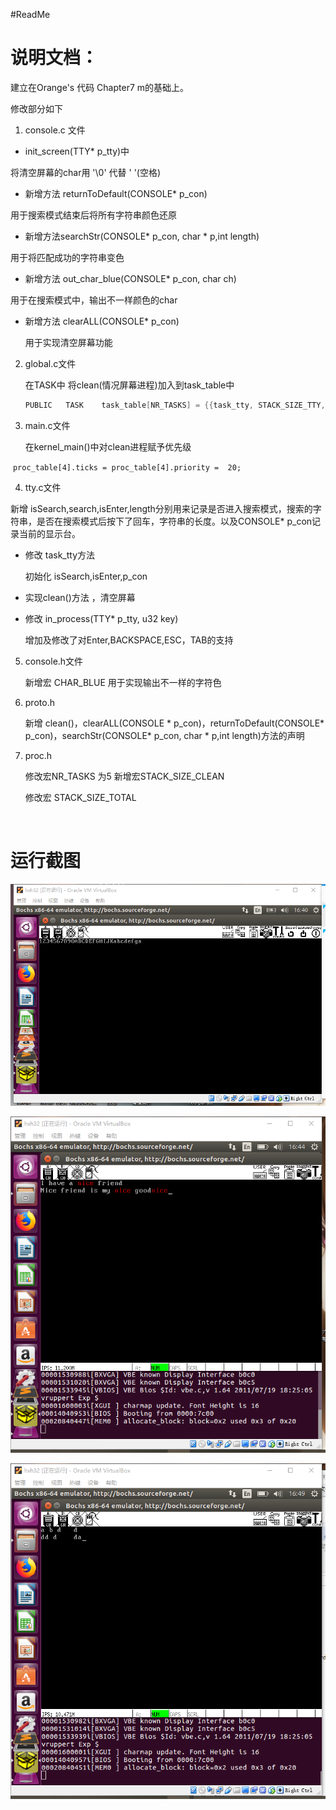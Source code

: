 #ReadMe

# 说明文档：

建立在Orange's 代码 Chapter7 m的基础上。

修改部分如下

1. console.c 文件

* init_screen(TTY* p_tty)中

将清空屏幕的char用  '\0' 代替 ' '(空格)

* 新增方法 returnToDefault(CONSOLE* p_con)

用于搜索模式结束后将所有字符串颜色还原

* 新增方法searchStr(CONSOLE* p_con, char * p,int length)

用于将匹配成功的字符串变色

* 新增方法 out_char_blue(CONSOLE* p_con, char ch)

用于在搜索模式中，输出不一样颜色的char

* 新增方法 clearALL(CONSOLE* p_con)

  用于实现清空屏幕功能

2. global.c文件

   在TASK中 将clean(情况屏幕进程)加入到task_table中

   ```c
   PUBLIC	TASK	task_table[NR_TASKS] = {{task_tty, STACK_SIZE_TTY, "tty"},{TestA, STACK_SIZE_TESTA, "TestA"},{TestB, STACK_SIZE_TESTB, "TestB"},			{TestC, STACK_SIZE_TESTC, "TestC"},{clean,STACK_SIZE_CLEAN,"clean"}};
   ```

3. main.c文件

   在kernel_main()中对clean进程赋予优先级

​	`proc_table[4].ticks = proc_table[4].priority =  20;`

4. tty.c文件

新增 isSearch,search,isEnter,length分别用来记录是否进入搜索模式，搜索的字符串，是否在搜索模式后按下了回车，字符串的长度。以及CONSOLE* p_con记录当前的显示台。

* 修改 task_tty方法 

  初始化 isSearch,isEnter,p_con

* 实现clean()方法 ，清空屏幕

* 修改 in_process(TTY* p_tty, u32 key)

  增加及修改了对Enter,BACKSPACE,ESC，TAB的支持

5. console.h文件

   新增宏 CHAR_BLUE 用于实现输出不一样的字符色

6. proto.h

   新增 clean()，clearALL(CONSOLE * p_con)，returnToDefault(CONSOLE* p_con)，searchStr(CONSOLE* p_con, char * p,int length)方法的声明

7. proc.h

   修改宏NR_TASKS 为5 新增宏STACK_SIZE_CLEAN 

   修改宏 STACK_SIZE_TOTAL

   ​

# 运行截图

![](pic/abcd.png)

![](pic/search.png)

![对齐](pic/tab.png)

